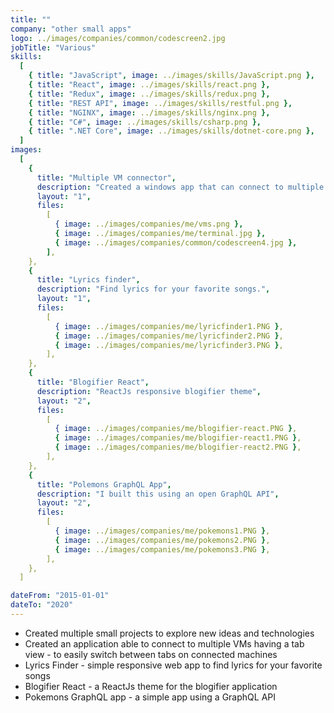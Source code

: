 ```yaml
---
title: ""
company: "other small apps"
logo: ../images/companies/common/codescreen2.jpg
jobTitle: "Various"
skills:
  [
    { title: "JavaScript", image: ../images/skills/JavaScript.png },
    { title: "React", image: ../images/skills/react.png },
    { title: "Redux", image: ../images/skills/redux.png },
    { title: "REST API", image: ../images/skills/restful.png },
    { title: "NGINX", image: ../images/skills/nginx.png },
    { title: "C#", image: ../images/skills/csharp.png },
    { title: ".NET Core", image: ../images/skills/dotnet-core.png },
  ]
images:
  [
    {
      title: "Multiple VM connector",
      description: "Created a windows app that can connect to multiple virtual machines - have each in one tab.",
      layout: "1",
      files:
        [
          { image: ../images/companies/me/vms.png },
          { image: ../images/companies/me/terminal.jpg },
          { image: ../images/companies/common/codescreen4.jpg },
        ],
    },
    {
      title: "Lyrics finder",
      description: "Find lyrics for your favorite songs.",
      layout: "1",
      files:
        [
          { image: ../images/companies/me/lyricfinder1.PNG },
          { image: ../images/companies/me/lyricfinder2.PNG },
          { image: ../images/companies/me/lyricfinder3.PNG },
        ],
    },
    {
      title: "Blogifier React",
      description: "ReactJs responsive blogifier theme",
      layout: "2",
      files:
        [
          { image: ../images/companies/me/blogifier-react.PNG },
          { image: ../images/companies/me/blogifier-react1.PNG },
          { image: ../images/companies/me/blogifier-react2.PNG },
        ],
    },
    {
      title: "Polemons GraphQL App",
      description: "I built this using an open GraphQL API",
      layout: "2",
      files:
        [
          { image: ../images/companies/me/pokemons1.PNG },
          { image: ../images/companies/me/pokemons2.PNG },
          { image: ../images/companies/me/pokemons3.PNG },
        ],
    },
  ]

dateFrom: "2015-01-01"
dateTo: "2020"
---
```


- Created multiple small projects to explore new ideas and technologies
- Created an application able to connect to multiple VMs having a tab view - to easily switch between tabs on connected machines
- Lyrics Finder - simple responsive web app to find lyrics for your favorite songs
- Blogifier React - a ReactJs theme for the blogifier application
- Pokemons GraphQL app - a simple app using a GraphQL API

